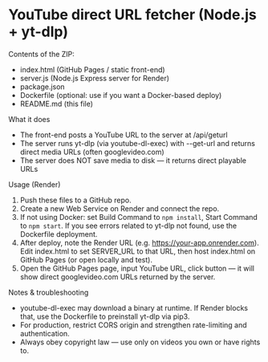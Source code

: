 YouTube direct URL fetcher (Node.js + yt-dlp)
===========================================

Contents of the ZIP:
- index.html       (GitHub Pages / static front-end)
- server.js        (Node.js Express server for Render)
- package.json
- Dockerfile       (optional: use if you want a Docker-based deploy)
- README.md        (this file)

What it does
- The front-end posts a YouTube URL to the server at /api/geturl
- The server runs yt-dlp (via youtube-dl-exec) with --get-url and returns direct media URLs (often googlevideo.com)
- The server does NOT save media to disk — it returns direct playable URLs

Usage (Render)
1. Push these files to a GitHub repo.
2. Create a new Web Service on Render and connect the repo.
3. If not using Docker: set Build Command to `npm install`, Start Command to `npm start`.
   If you see errors related to yt-dlp not found, use the Dockerfile deployment.
4. After deploy, note the Render URL (e.g. https://your-app.onrender.com). Edit index.html to set SERVER_URL to that URL, then host index.html on GitHub Pages (or open locally and test).
5. Open the GitHub Pages page, input YouTube URL, click button — it will show direct googlevideo.com URLs returned by the server.

Notes & troubleshooting
- youtube-dl-exec may download a binary at runtime. If Render blocks that, use the Dockerfile to preinstall yt-dlp via pip3.
- For production, restrict CORS origin and strengthen rate-limiting and authentication.
- Always obey copyright law — use only on videos you own or have rights to.
